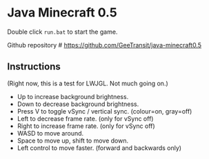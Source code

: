 # Java Minecraft 0.5

Double click `run.bat` to start the game.

Github repository # https://github.com/GeeTransit/java-minecraft0.5

## Instructions

(Right now, this is a test for LWJGL. Not much going on.)

* Up to increase background brightness.
* Down to decrease background brightness.
* Press V to toggle vSync / vertical sync. (colour=on, gray=off)
* Left to decrease frame rate. (only for vSync off)
* Right to increase frame rate. (only for vSync off)
* WASD to move around.
* Space to move up, shift to move down.
* Left control to move faster. (forward and backwards only)
